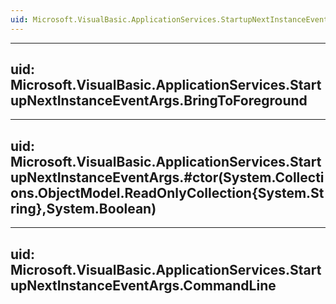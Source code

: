 ```yaml
---
uid: Microsoft.VisualBasic.ApplicationServices.StartupNextInstanceEventArgs
---
```


---
uid: Microsoft.VisualBasic.ApplicationServices.StartupNextInstanceEventArgs.BringToForeground
---

---
uid: Microsoft.VisualBasic.ApplicationServices.StartupNextInstanceEventArgs.#ctor(System.Collections.ObjectModel.ReadOnlyCollection{System.String},System.Boolean)
---

---
uid: Microsoft.VisualBasic.ApplicationServices.StartupNextInstanceEventArgs.CommandLine
---
